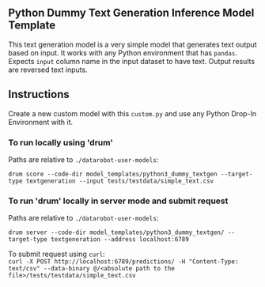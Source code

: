 ## Python Dummy Text Generation Inference Model Template

This text generation model is a very simple model that generates text output based on input.
It works with any Python environment that has `pandas`.
Expects `input` column name in the input dataset to have text. Output results are reversed text inputs.

## Instructions
Create a new custom model with this `custom.py` and use any Python Drop-In Environment with it.

### To run locally using 'drum'

Paths are relative to `./datarobot-user-models`:

`drum score --code-dir model_templates/python3_dummy_textgen --target-type textgeneration --input tests/testdata/simple_text.csv`

### To run 'drum' locally in server mode and submit request
Paths are relative to `./datarobot-user-models`:


`drum server --code-dir model_templates/python3_dummy_textgen/ --target-type textgeneration --address localhost:6789`

To submit request using `curl`:  
`curl -X POST http://localhost:6789/predictions/ -H "Content-Type: text/csv" --data-binary @/<absolute path to the file>/tests/testdata/simple_text.csv`
